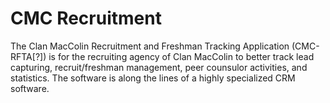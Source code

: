 # CMC Recruitment
The Clan MacColin Recruitment and Freshman Tracking Application \(CMC-RFTA\[?\]\) is for the recruiting agency of Clan MacColin to better track lead capturing, recruit/freshman management, peer counsulor activities, and statistics. The software is along the lines of a highly specialized CRM software.
